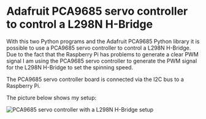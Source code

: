 # Adafruit PCA9685 servo controller to control a L298N H-Bridge
With this two Python programs and the Adafruit PCA9685 Python library it is possible to use a PCA9685 servo controller to control a L298N H-Bridge. Due to the fact that the Raspberry Pi has problems to generate a clear PWM signal I am using the PCA9685 servo controller to generate the PWM signal for the L298N H-Bridge to set the spinning speed.

The PCA9685 servo controller board is connected via the I2C bus to a Raspberry Pi.

The picture below shows my setup:

![PCA9685 servo controller with a L298N H-Bridge setup](https://custom-build-robots.com/wp-content/uploads/2017/05/L298N_H-Bridge_PCA9685_02-300x225.jpg)
